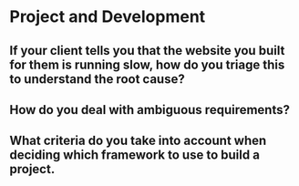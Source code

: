 # Project and Development

## If your client tells you that the website you built for them is running slow, how do you triage this to understand the root cause?

## How do you deal with ambiguous requirements?

## What criteria do you take into account when deciding which framework to use to build a project.



